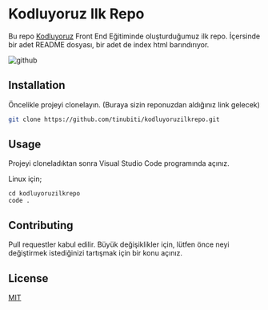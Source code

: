 # Kodluyoruz Ilk Repo
Bu repo [Kodluyoruz](https://kodluyoruz.org) Front End Eğitiminde oluşturduğumuz ilk repo. İçersinde bir adet README dosyası, bir adet de index html barındırıyor.

![github](figures/github.png)
## Installation
Öncelikle projeyi clonelayın. (Buraya sizin reponuzdan aldığınız link gelecek)

```bash
git clone https://github.com/tinubiti/kodluyoruzilkrepo.git 
```
## Usage
Projeyi cloneladıktan sonra Visual Studio Code programında açınız.

Linux için;
```
cd kodluyoruzilkrepo
code .
```
## Contributing
Pull requestler kabul edilir. Büyük değişiklikler için, lütfen önce neyi değiştirmek istediğinizi tartışmak için bir konu açınız.

## License
[MIT](https://choosealicense.com/licenses/mit/)
